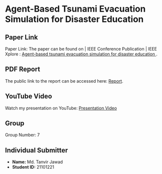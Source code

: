 
# Agent-Based Tsunami Evacuation Simulation for Disaster Education

## Paper Link
Paper Link: The paper can be found on | IEEE Conference Publication | IEEE Xplore : [Agent-based tsunami evacuation simulation for disaster education
](https://ieeexplore.ieee.org/document/6588087).
## PDF Report
The public link to the report can be accessed here: [Report](https://docs.google.com/document/d/1GAmikrzqY8WDfR39DW29vciIrErhWvx2jTeK9DOgEOg/edit).

## YouTube Video
Watch my presentation on YouTube: [Presentation Video](<URL_OF_YOUTUBE_VIDEO>)

## Group
Group Number: 7

## Individual Submitter
- **Name:** Md. Tanvir Jawad
- **Student ID:** 21101221
